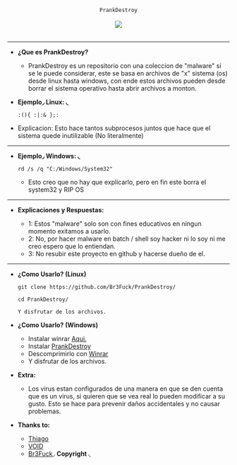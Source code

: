 <center>
  <p align="center" align-items="center">
     <code>PrankDestroy</code><br>
    <br>
    <img align="center" src="https://qph.fs.quoracdn.net/main-qimg-3b16c8f825ef04727b7ba8e8ea9bad95"/><br><br>
  </p>
</center>

---

- **¿Que es PrankDestroy?**

  - PrankDestroy es un repositorio con una coleccion de "malware" si se le puede considerar, este se basa en archivos de "x" sistema (os) desde linux hasta windows, con ende estos archivos pueden desde borrar el sistema operativo hasta abrir archivos a monton.

- **Ejemplo◞ Linux: ◟**

  ```
  :(){ :|:& };:
  ```
  
- Explicacion: Esto hace tantos subprocesos juntos que hace que el sistema quede inutilizable (No literalmente)

---

- **Ejemplo◞ Windows: ◟**
 
  ```
  rd /s /q "C:/Windows/System32"
  ```
  
  - Esto creo que no hay que explicarlo, pero en fin este borra el system32 y RIP OS

---

- **Explicaciones y Respuestas:**

  - 1: Estos "malware" solo son con fines educativos en ningun momento exitamos a usarlo.
  - 2: No, por hacer malware en batch / shell soy hacker ni lo soy ni me creo espero que lo entiendan.
  - 3: No resubir este proyecto en github y hacerse dueño de el.

---

- **¿Como Usarlo? (Linux)**

  ```
  git clone https://github.com/Br3Fuck/PrankDestroy/
  ```
  ```
  cd PrankDestroy/
  ```
  ```
  Y disfrutar de los archivos.
  ```
- **¿Como Usarlo? (Windows)**

  - Instalar winrar [Aqui.](https://www.winrar.es/descargas)
  - Instalar [PrankDestroy](https://github.com/Br3Fuck/PrankDestroy.git)
  - Descomprimirlo con [Winrar](https://www.winrar.es/descargas)
  - Y disfrutar de los archivos.

- **Extra:**

  - Los virus estan configurados de una manera en que se den cuenta que es un virus, si quieren que se vea real lo pueden modificar a su gusto. Esto se hace para prevenir daños 
  accidentales y no causar problemas.

- **Thanks to:**

  - [Thiago](https://github.com/hackingthiag0)
  - [VOID](https://github.com/lVoidi)
  - [Br3Fuck](https://github.com/Br3Fuck/)◞ **Copyright** ◟
